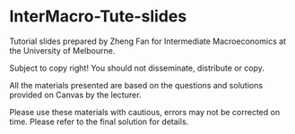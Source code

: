 # InterMacro-Tute-slides

Tutorial slides prepared by Zheng Fan for Intermediate Macroeconomics at the University of Melbourne. 

Subject to copy right! You should not disseminate, distribute or copy. 

All the materials presented are based on the questions and solutions provided on Canvas by the lecturer.

Please use these materials with cautious, errors may not be corrected on time. Please refer to the final solution for details.
